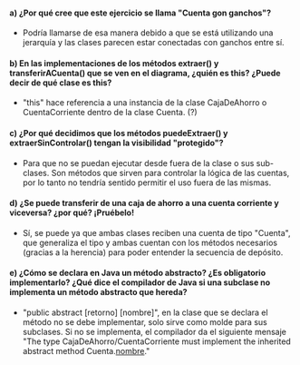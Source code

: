 #### a) ¿Por qué cree que este ejercicio se llama "Cuenta gon ganchos"?
- Podría llamarse de esa manera debido a que se está utilizando una jerarquía y las clases parecen estar conectadas con ganchos entre sí.

#### b) En las implementaciones de los métodos extraer() y transferirACuenta() que se ven en el diagrama, ¿quién es this? ¿Puede decir de qué clase es this?
- "this" hace referencia a una instancia de la clase CajaDeAhorro o CuentaCorriente dentro de la clase Cuenta. (?)

#### c) ¿Por qué decidimos que los métodos puedeExtraer() y extraerSinControlar() tengan la visibilidad "protegido"?
- Para que no se puedan ejecutar desde fuera de la clase o sus sub-clases. Son métodos que sirven para controlar la lógica de las cuentas, por lo tanto no tendría sentido permitir el uso fuera de las mismas.

#### d) ¿Se puede transferir de una caja de ahorro a una cuenta corriente y viceversa? ¿por qué? ¡Pruébelo!
- Sí, se puede ya que ambas clases reciben una cuenta de tipo "Cuenta", que generaliza el tipo y ambas cuentan con los métodos necesarios (gracias a la herencia) para poder entender la secuencia de depósito.

#### e) ¿Cómo se declara en Java un método abstracto? ¿Es obligatorio implementarlo? ¿Qué dice el compilador de Java si una subclase no implementa un método abstracto que hereda?
- "public abstract [retorno] [nombre]", en la clase que se declara el método no se debe implementar, solo sirve como molde para sus subclases.
Si no se implementa, el compilador da el siguiente mensaje "The type CajaDeAhorro/CuentaCorriente must implement the inherited abstract method Cuenta.[nombre]()."
